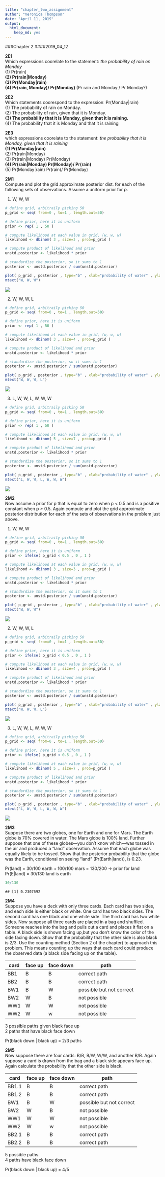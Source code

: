 ```yaml
---
title: "chapter_two_assignment"
author: "Veronica Thompson"
date: "April 11, 2019"
output: 
  html_document: 
    keep_md: yes
---
```


###Chapter 2 
####2019_04_12

**2E1**   
Which expressions coorelate to the statement: *the probability of rain on Monday*  
(1) Pr(rain)  
**(2) Pr(rain|Monday)**  
**(3) Pr(Monday|rain)**  
**(4) Pr(rain, Monday)/ Pr(Monday)** (Pr rain and Monday / Pr Monday?)  

**2E2**   
Which statements coorespond to the expression: Pr(Monday|rain)  
(1) The probability of rain on Monday.  
(2) The probability of rain, given that it is Monday.  
**(3) The probability that it is Monday, given that it is raining.**  
(4) The probability that it is Monday and that it is raining  

**2E3**  
which expressions coorelate to the statement: *the probability that it is Monday, given that it is raining*  
**(1) Pr(Monday|rain)**  
(2) Pr(rain|Monday)  
(3) Pr(rain|Monday) Pr(Monday)  
**(4) Pr(rain|Monday) Pr(Monday)/ Pr(rain)**  
(5) Pr(Monday|rain) Pr(rain)/ Pr(Monday)  

**2M1**  
Compute and plot the grid approximate posterior dist. for each of the following sets of observations. Assume a uniform prior for *p*.

1) W, W, W

```r
# define grid, arbitraily picking 50
p_grid <- seq( from=0 , to=1 , length.out=50)

# define prior, here it is uniform 
prior <- rep( 1 , 50 )

# compute likelihood at each value in grid, (w, w, w)
likelihood <- dbinom( 3 , size=3 , prob=p_grid )

# compute product of likelihood and prior 
unstd.posterior <- likelihood * prior

# standardize the posterior, so it sums to 1 
posterior <- unstd.posterior / sum(unstd.posterior)

plot( p_grid , posterior , type="b" , xlab="probability of water" , ylab="posterior probability" )
mtext("W, W, W")
```

![](chapter2_assignment_files/figure-html/unnamed-chunk-1-1.png)<!-- -->

2) W, W, W, L

```r
# define grid, arbitraily picking 50
p_grid <- seq( from=0 , to=1 , length.out=50)

# define prior, here it is uniform 
prior <- rep( 1 , 50 )

# compute likelihood at each value in grid, (w, w, w)
likelihood <- dbinom( 3 , size=4 , prob=p_grid )

# compute product of likelihood and prior 
unstd.posterior <- likelihood * prior

# standardize the posterior, so it sums to 1 
posterior <- unstd.posterior / sum(unstd.posterior)

plot( p_grid , posterior , type="b" , xlab="probability of water" , ylab="posterior probability" )
mtext("W, W, W, L")
```

![](chapter2_assignment_files/figure-html/unnamed-chunk-2-1.png)<!-- -->

3) L, W, W, L, W, W, W

```r
# define grid, arbitraily picking 50
p_grid <- seq( from=0 , to=1 , length.out=50)

# define prior, here it is uniform 
prior <- rep( 1 , 50 )

# compute likelihood at each value in grid, (w, w, w)
likelihood <- dbinom( 5 , size=7 , prob=p_grid )

# compute product of likelihood and prior 
unstd.posterior <- likelihood * prior

# standardize the posterior, so it sums to 1 
posterior <- unstd.posterior / sum(unstd.posterior)

plot( p_grid , posterior , type="b" , xlab="probability of water" , ylab="posterior probability" )
mtext("L, W, W, L, W, W, W")
```

![](chapter2_assignment_files/figure-html/unnamed-chunk-3-1.png)<!-- -->


**2M2**  
Now assume a prior for p that is equal to zero when p < 0.5 and is a positive constant when
p ≥ 0.5. Again compute and plot the grid approximate posterior distribution for each of the sets of
observations in the problem just above.

1) W, W, W

```r
# define grid, arbitraily picking 50
p_grid <- seq( from=0 , to=1 , length.out=50)

# define prior, here it is uniform 
prior <- ifelse( p_grid < 0.5 , 0 , 1 )

# compute likelihood at each value in grid, (w, w, w)
likelihood <- dbinom( 3 , size=3 , prob=p_grid )

# compute product of likelihood and prior 
unstd.posterior <- likelihood * prior

# standardize the posterior, so it sums to 1 
posterior <- unstd.posterior / sum(unstd.posterior)

plot( p_grid , posterior , type="b" , xlab="probability of water" , ylab="posterior probability" )
mtext("W, W, W")
```

![](chapter2_assignment_files/figure-html/unnamed-chunk-4-1.png)<!-- -->

2) W, W, W, L

```r
# define grid, arbitraily picking 50
p_grid <- seq( from=0 , to=1 , length.out=50)

# define prior, here it is uniform 
prior <- ifelse( p_grid < 0.5 , 0 , 1 )

# compute likelihood at each value in grid, (w, w, w)
likelihood <- dbinom( 3 , size=4 , prob=p_grid )

# compute product of likelihood and prior 
unstd.posterior <- likelihood * prior

# standardize the posterior, so it sums to 1 
posterior <- unstd.posterior / sum(unstd.posterior)

plot( p_grid , posterior , type="b" , xlab="probability of water" , ylab="posterior probability" )
mtext("W, W, W, L")
```

![](chapter2_assignment_files/figure-html/unnamed-chunk-5-1.png)<!-- -->

3) L, W, W, L, W, W, W

```r
# define grid, arbitraily picking 50
p_grid <- seq( from=0 , to=1 , length.out=50)

# define prior, here it is uniform 
prior <- ifelse( p_grid < 0.5 , 0 , 1 )

# compute likelihood at each value in grid, (w, w, w)
likelihood <- dbinom( 5 , size=7 , prob=p_grid )

# compute product of likelihood and prior 
unstd.posterior <- likelihood * prior

# standardize the posterior, so it sums to 1 
posterior <- unstd.posterior / sum(unstd.posterior)

plot( p_grid , posterior , type="b" , xlab="probability of water" , ylab="posterior probability" )
mtext("L, W, W, L, W, W, W")
```

![](chapter2_assignment_files/figure-html/unnamed-chunk-6-1.png)<!-- -->


**2M3**  
Suppose there are two globes, one for Earth and one for Mars. The Earth globe is 70% covered
in water. The Mars globe is 100% land. Further suppose that one of these globes—you don’t know
which—was tossed in the air and produced a “land” observation. Assume that each globe was equally
likely to be tossed. Show that the posterior probability that the globe was the Earth, conditional on
seeing “land” (Pr(Earth|land)), is 0.23.


Pr(land) = 30/100 earth + 100/100 mars = 130/200 -> prior for land  
Pr(E|land) = 30/130 land is earth  

```r
30/130
```

```
## [1] 0.2307692
```

**2M4**   
Suppose you have a deck with only three cards. Each card has two sides, and each side is either
black or white. One card has two black sides. The second card has one black and one white side. The
third card has two white sides. Now suppose all three cards are placed in a bag and shuffled. Someone
reaches into the bag and pulls out a card and places it flat on a table. A black side is shown facing up,but you don’t know the color of the side facing down. Show that the probability that the other side is also black is 2/3. Use the counting method (Section 2 of the chapter) to approach this problem. This means counting up the ways that each card could produce the observed data (a black side facing up
on the table).

|card| face up | face down | path   |
|----|---------|-----------|---------|
| BB1 | B | B | correct path|
| BB2 | B | B | correct path|
| BW1 | B | W | possible but not correct|
| BW2 | W | B | not possible|
| WW1 | W | W | not possible|
| WW2 | W | w | not possible|

3 possible paths given black face up  
2 paths that have black face down

Pr(black down | black up) = 2/3 paths 

**2M5**  
Now suppose there are four cards: B/B, B/W, W/W, and another B/B. Again suppose a card is
drawn from the bag and a black side appears face up. Again calculate the probability that the other
side is black.

|card| face up | face down | path   |
|----|---------|-----------|---------|
| BB1.1 | B | B | correct path|
| BB1.2 | B | B | correct path|
| BW1 | B | W | possible but not correct|
| BW2 | W | B | not possible|
| WW1 | W | W | not possible|
| WW2 | W | w | not possible|
| BB2.1 | B | B | correct path|
| BB2.2 | B | B | correct path|

5 possible paths  
4 paths have black face down  

Pr(black down | black up) = 4/5
